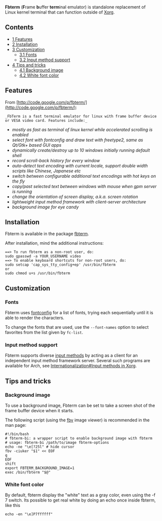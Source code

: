 **Fbterm** (**F**rame **b**uffer **term**inal emulator) is standalone replacement of Linux kernel terminal that can function outside of [Xorg](/index.php/Xorg "Xorg").

## Contents

*   [1 Features](#Features)
*   [2 Installation](#Installation)
*   [3 Customization](#Customization)
    *   [3.1 Fonts](#Fonts)
    *   [3.2 Input method support](#Input_method_support)
*   [4 Tips and tricks](#Tips_and_tricks)
    *   [4.1 Background image](#Background_image)
    *   [4.2 White font color](#White_font_color)

## Features

From [http://code.google.com/p/fbterm/](http://code.google.com/p/fbterm/):

	_FbTerm is a fast terminal emulator for linux with frame buffer device or VESA video card. Features include:_

*   _mostly as fast as terminal of linux kernel while accelerated scrolling is enabled_
*   _select font with fontconfig and draw text with freetype2, same as Qt/Gtk+ based GUI apps_
*   _dynamically create/destroy up to 10 windows initially running default shell_
*   _record scroll-back history for every window_
*   _auto-detect text encoding with current locale, support double width scripts like Chinese, Japanese etc_
*   _switch between configurable additional text encodings with hot keys on the fly_
*   _copy/past selected text between windows with mouse when gpm server is running_
*   _change the orientation of screen display, a.k.a. screen rotation_
*   _lightweight input method framework with client-server architecture_
*   _background image for eye candy_

## Installation

Fbterm is available in the package [fbterm](https://www.archlinux.org/packages/?name=fbterm).

After installation, mind the additional instructions:

```
==> To run fbterm as a non-root user, do:
sudo gpasswd -a YOUR_USERNAME video
==> To enable keyboard shortcuts for non-root users, do:
sudo setcap 'cap_sys_tty_config+ep' /usr/bin/fbterm
or
sudo chmod u+s /usr/bin/fbterm

```

## Customization

### Fonts

Fbterm uses [fontconfig](https://en.wikipedia.org/wiki/fontconfig "wikipedia:fontconfig") for a list of fonts, trying each sequentially until it is able to render the characters.

To change the fonts that are used, use the `--font-names` option to select favorites from the list given by `fc-list`.

### Input method support

Fbterm supports diverse [input methods](https://en.wikipedia.org/wiki/Input_method "wikipedia:Input method") by acting as a client for an independent input method framework server. Several such programs are available for Arch, see [Internationalization#Input methods in Xorg](/index.php/Internationalization#Input_methods_in_Xorg "Internationalization").

## Tips and tricks

### Background image

To use a background image, Fbterm can be set to take a screen shot of the frame buffer device when it starts.

The following script (using the [fbv](https://www.archlinux.org/packages/?name=fbv) image viewer) is recommended in the man page:

```
#!/bin/bash
# fbterm-bi: a wrapper script to enable background image with fbterm
# usage: fbterm-bi /path/to/image fbterm-options
echo -ne "\e[?25l" # hide cursor
fbv -ciuker "$1" << EOF
q
EOF
shift
export FBTERM_BACKGROUND_IMAGE=1
exec /bin/fbterm "$@"

```

### White font color

By default, fbterm display the "white" text as a gray color, even using the -f 7 switch. Its possible to get real white by doing an echo once inside fbterm, like this

```
echo -en "\e]P7ffffff"

```